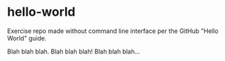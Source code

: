# hello-world
Exercise repo made without command line interface per the GitHub "Hello World" guide.

Blah blah blah. Blah blah blah! Blah blah blah...
